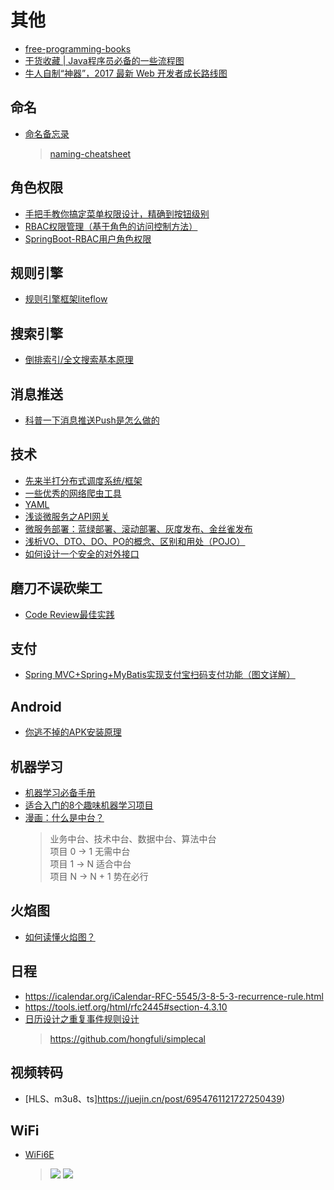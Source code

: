 # 其他
* [free-programming-books](https://github.com/EbookFoundation/free-programming-books/blob/master/free-programming-books-zh.md)
* [干货收藏 | Java程序员必备的一些流程图](https://mp.weixin.qq.com/s/oTE_hbJtI_n6XTx9jj8w9A)
* [牛人自制“神器”，2017 最新 Web 开发者成长路线图](https://www.oschina.net/news/82966/web-developer-roadmap-in-2017?winzoom=1)

## 命名
* [命名备忘录](https://mp.weixin.qq.com/s/yOgv9H3qc3Ok2Ga2PSi21g)
  > [naming-cheatsheet](https://github.com/kettanaito/naming-cheatsheet)

## 角色权限
* [手把手教你搞定菜单权限设计，精确到按钮级别](https://mp.weixin.qq.com/s?__biz=MzU3NzczMTAzMg==&mid=2247488983&idx=1&sn=c4e38710cbb200fe4944f69ea5de8372)
* [RBAC权限管理（基于角色的访问控制方法）](https://my.oschina.net/zjllovecode/blog/1601002)
* [SpringBoot-RBAC用户角色权限](https://springboot.plus/guide/rbac.html)

## 规则引擎
* [规则引擎框架liteflow](https://liteflow.cc/pages/5816c5/)

## 搜索引擎
* [倒排索引/全文搜索基本原理](https://www.cnblogs.com/gered/p/9561710.html)

## 消息推送
* [科普一下消息推送Push是怎么做的](https://mp.weixin.qq.com/s/WT4U16vlC15lEx88Ll6OxA)

## 技术
* [先来半打分布式调度系统/框架](https://my.oschina.net/gitosc/blog/894187)
* [一些优秀的网络爬虫工具](https://my.oschina.net/gitosc/blog/880554)
* [YAML](http://www.ruanyifeng.com/blog/2016/07/yaml.html?f=tt)
* [浅谈微服务之API网关](https://cloud.tencent.com/developer/news/257354)
* [微服务部署：蓝绿部署、滚动部署、灰度发布、金丝雀发布](https://www.jianshu.com/p/022685baba7d)
* [浅析VO、DTO、DO、PO的概念、区别和用处（POJO）](https://www.cnblogs.com/qixuejia/p/4390086.html)
* [如何设计一个安全的对外接口](https://my.oschina.net/OutOfMemory/blog/3131916)

## 磨刀不误砍柴工
* [Code Review最佳实践](https://www.cnblogs.com/dotey/p/11216430.html)

## 支付
* [Spring MVC+Spring+MyBatis实现支付宝扫码支付功能（图文详解）](https://mp.weixin.qq.com/s?__biz=MzU0MzQ5MDA0Mw==&mid=2247488039&idx=1&sn=9bb5ba8db210fabf0871e9997152984d)

## Android
* [你逃不掉的APK安装原理](https://www.jianshu.com/p/d2a550a953e0)

## 机器学习
* [机器学习必备手册](https://yq.aliyun.com/articles/221644?utm_content=m_33150)
* [适合入门的8个趣味机器学习项目](https://yq.aliyun.com/articles/221708?utm_content=m_33352)
* [漫画：什么是中台？](https://mp.weixin.qq.com/s?__biz=MzIxMjE5MTE1Nw==&mid=2653199744&idx=1&sn=dceaa1a3b68277471985489fb9afebba)
  > 业务中台、技术中台、数据中台、算法中台  
  项目 0 -> 1 无需中台  
  项目 1 -> N 适合中台  
  项目 N -> N + 1 势在必行
  
## 火焰图
* [如何读懂火焰图？](http://www.ruanyifeng.com/blog/2017/09/flame-graph.html)

## 日程
- https://icalendar.org/iCalendar-RFC-5545/3-8-5-3-recurrence-rule.html
- https://tools.ietf.org/html/rfc2445#section-4.3.10
- [日历设计之重复事件规则设计](https://www.cnblogs.com/jcli/p/calendar_recur_rule.html)
  > https://github.com/hongfuli/simplecal

## 视频转码
- [HLS、m3u8、ts]https://juejin.cn/post/6954761121727250439)

## WiFi
- [WiFi6E](https://info.support.huawei.com/info-finder/encyclopedia/zh/WiFi+6E.html)
  > ![](https://ghost.oss.sherlocky.com/halo/wifi6e.png)
  > ![](https://ghost.oss.sherlocky.com/halo/wifi7.png)
